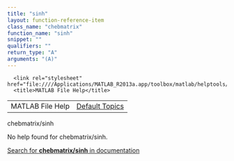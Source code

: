 ```yaml
---
title: "sinh"
layout: function-reference-item
class_name: "chebmatrix"
function_name: "sinh"
snippet: ""
qualifiers: ""
return_type: "A"
arguments: "(A)"
---
```


<html>
   <head>
      <meta http-equiv="Content-Type" content="text/html; charset=utf-8">
   
      <link rel="stylesheet" href="file:////Applications/MATLAB_R2013a.app/toolbox/matlab/helptools/private/helpwin.css">
      <title>MATLAB File Help</title>
   </head>
   <body>
      <!--Single-page help-->
      <table border="0" cellspacing="0" width="100%">
         <tr class="subheader">
            <td class="headertitle">MATLAB File Help</td>
            <td class="subheader-right"><a href="matlab:helpwin">Default Topics</a></td>
         </tr>
      </table>
      <div class="title">chebmatrix/sinh</div>
      <!--No help found-->
      <p>No help found for <span class="helptopic">chebmatrix/sinh</span>.
      </p>
      <p><a href="matlab:docsearch('chebmatrix/sinh')">
            Search for <b>chebmatrix/sinh</b> in documentation
            </a></p>
   </body>
</html>
